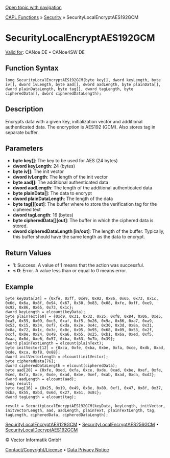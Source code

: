 [Open topic with navigation](../../../../../CANoeDEFamily.htm#Topics/CAPLFunctions/Security/Functions/CAPLfunctionSecurityLocalEncryptAES192GCM.md)

[CAPL Functions](../../CAPLfunctions.md) » [Security](../CAPLFunctionsSecurityOverview.md) » SecurityLocalEncryptAES192GCM

# SecurityLocalEncryptAES192GCM

[Valid for](../../../Shared/FeatureAvailability.md):  CANoe DE • CANoe4SW DE

## Function Syntax

```plaintext
long SecurityLocalEncryptAES192GCM(byte key[], dword keyLength, byte iv[], dword ivLength, byte aad[], dword aadLength, byte plainData[], dword plainDataLength, byte tag[], dword tagLength, byte cipheredData[], dword cipheredDataLength);
```

## Description

Encrypts data with a given key, initialization vector and additional authenticated data. The encryption is AES192 (GCM). Also stores tag in separate buffer.

## Parameters

- **byte key[]**: The key to be used for AES (24 bytes)
- **dword keyLength**: 24 (bytes)
- **byte iv[]**: The init vector
- **dword ivLength**: The length of the init vector
- **byte aad[]**: The additional authenticated data
- **dword aadLength**: The length of the additional authenticated data
- **byte plainData[]**: The data to encrypt
- **dword plainDataLength**: The length of the data
- **byte tag[][out]**: The buffer where to store the verification tag for the ciphered text
- **dword tagLength**: 16 (bytes)
- **byte cipheredData[][out]**: The buffer in which the ciphered data is stored.
- **dword cipheredDataLength [in/out]**: The length of the buffer. Typically, this buffer should have the same length as the data to encrypt.

## Return Values

- **1**: Success. A value of 1 means that the action was successful.
- **≤ 0**: Error. A value less than or equal to 0 means error.

## Example

```plaintext
byte keyData[24] = {0xfe, 0xff, 0xe9, 0x92, 0x86, 0x65, 0x73, 0x1c, 0x6d, 0x6a, 0x8f, 0x94, 0x67, 0x30, 0x83, 0x08, 0xfe, 0xff, 0xe9, 0x92, 0x86, 0x65, 0x73, 0x1c};
dword keyLength = elcount(keyData);
byte plainText[60] = {0xd9, 0x31, 0x32, 0x25, 0xf8, 0x84, 0x06, 0xe5, 0xa5, 0x59, 0x09, 0xc5, 0xaf, 0xf5, 0x26, 0x9a, 0x86, 0xa7, 0xa9, 0x53, 0x15, 0x34, 0xf7, 0xda, 0x2e, 0x4c, 0x30, 0x3d, 0x8a, 0x31, 0x8a, 0x72, 0x1c, 0x3c, 0x0c, 0x95, 0x95, 0x68, 0x09, 0x53, 0x2f, 0xcf, 0x0e, 0x24, 0x49, 0xa6, 0xb5, 0x25, 0xb1, 0x6a, 0xed, 0xf5, 0xaa, 0x0d, 0xe6, 0x57, 0xba, 0x63, 0x7b, 0x39};
dword plainTextLength = elcount(plainText);
byte initVector[12] = {0xca, 0xfe, 0xba, 0xbe, 0xfa, 0xce, 0xdb, 0xad, 0xde, 0xca, 0xf8, 0x88};
dword initVectorLength = elcount(initVector);
byte cipheredData[76];
dword cipheredDataLength = elcount(cipheredData);
byte aad[20] = {0xfe, 0xed, 0xfa, 0xce, 0xde, 0xad, 0xbe, 0xef, 0xfe, 0xed, 0xfa, 0xce, 0xde, 0xad, 0xbe, 0xef, 0xab, 0xad, 0xda, 0xd2};
dword aadLength = elcount(aad);
long result;
byte tag[16] = {0x25, 0x19, 0x49, 0x8e, 0x80, 0xf1, 0x47, 0x8f, 0x37, 0xba, 0x55, 0xbd, 0x6d, 0x27, 0x61, 0x8c};
dword tagLength = elcount(tag);

result = SecurityLocalEncryptAES192GCM(keyData, keyLength, initVector, initVectorLength, aad, aadLength, plainText, plainTextLength, tag, tagLength, cipheredData, cipheredDataLength);
```

[SecurityLocalEncryptAES128GCM](CAPLfunctionSecurityLocalEncryptAES128GCM.md) • [SecurityLocalEncryptAES256GCM](CAPLfunctionSecurityLocalEncryptAES256GCM.md) • [SecurityLocalDecryptAES192GCM](CAPLfunctionSecurityLocalDecryptAES192GCM.md)

© Vector Informatik GmbH

[Contact/Copyright/License](../../../Shared/ContactCopyrightLicense.md) • [Data Privacy Notice](https://www.vector.com/int/en/company/get-info/privacy-policy/)